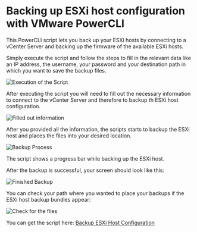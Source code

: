 # Backing up ESXi host configuration with VMware PowerCLI

This PowerCLI script lets you back up your ESXi hosts by connecting to a vCenter Server and backing up the firmware of the available ESXi hosts.

Simply execute the script and follow the steps to fill in the relevant data like an IP address, the username, your password and your destination path in which you want to save the backup files.

![Execution of the Script](https://github.com/falkobanaszak/backup-esxi-host-configuration/blob/master/executing_the_script.png)

After executing the script you will need to fill out the necessary information to connect to the vCenter Server and therefore to backup th ESXi host configuration.

![Filled out information](https://github.com/falkobanaszak/backup-esxi-host-configuration/blob/master/filled_out_script.png)

After you provided all the information, the scripts starts to backup the ESXi host and places the files into your desired location.

![Backup Process](https://github.com/falkobanaszak/backup-esxi-host-configuration/blob/master/backup_process.png)

The script shows a progress bar while backing up the ESXi host.

After the backup is successful, your screen should look like this:

![Finished Backup](https://github.com/falkobanaszak/backup-esxi-host-configuration/blob/master/finished_backup.png)

You can check your path where you wanted to place your backups if the ESXi host backup bundles appear:

![Check for the files](https://github.com/falkobanaszak/backup-esxi-host-configuration/blob/master/check_for_files.png)

You can get the script here: [Backup ESXi Host Configuration](https://github.com/falkobanaszak/backup-esxi-host-configuration/blob/master/Backup_ESXi_Host_Configuration.ps1)
